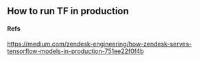 ## How to run TF in production

#### Refs
https://medium.com/zendesk-engineering/how-zendesk-serves-tensorflow-models-in-production-751ee22f0f4b